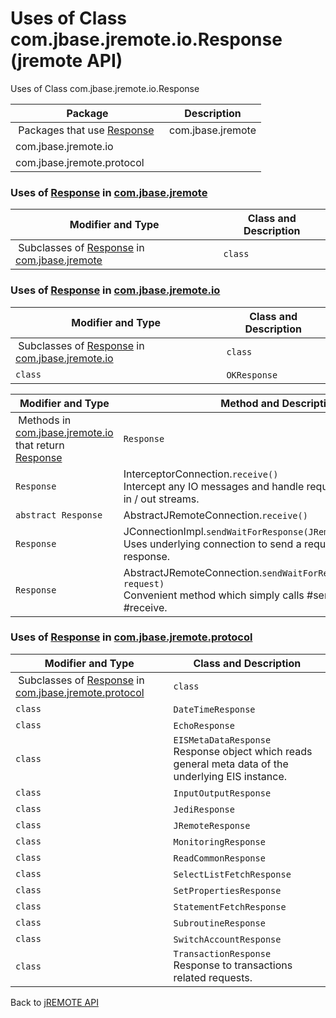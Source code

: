 # Uses of Class com.jbase.jremote.io.Response (jremote API)

<PageHeader />

Uses of Class
com.jbase.jremote.io.Response



| Package<br> | Description<br> |
| --- | --- |
 Packages that use [Response](./../../response-%28jremote-api%29 "class in com.jbase.jremote.io")  | com.jbase.jremote<br> |  <br> |
| com.jbase.jremote.io<br> |  <br> |
| com.jbase.jremote.protocol<br> |  <br> |








### Uses of [Response](./../../response-%28jremote-api%29 "class in com.jbase.jremote.io") in [com.jbase.jremote](./../../../../../jremote-api)


| Modifier and Type<br> | Class and Description<br> |
| --- | --- |
 Subclasses of [Response](./../../response-%28jremote-api%29 "class in com.jbase.jremote.io") in [com.jbase.jremote](./../../../../../jremote-api)  | `class `<br> | `JExecuteResults`<br>The results from an executed command.<br> |






### Uses of [Response](./../../response-%28jremote-api%29 "class in com.jbase.jremote.io") in [com.jbase.jremote.io](./../../com.jbase.jremote.io-%28jremote---api%29)


| Modifier and Type<br> | Class and Description<br> |
| --- | --- |
 Subclasses of [Response](./../../response-%28jremote-api%29 "class in com.jbase.jremote.io") in [com.jbase.jremote.io](./../../com.jbase.jremote.io-%28jremote---api%29)  | `class `<br> | `ErrorResponse` <br> |
| `class `<br> | `OKResponse` <br> |



| Modifier and Type<br> | Method and Description<br> |
| --- | --- |
 Methods in [com.jbase.jremote.io](./../../com.jbase.jremote.io-%28jremote---api%29) that return [Response](./../../response-%28jremote-api%29 "class in com.jbase.jremote.io")  | `Response`<br> | JRemoteSocketConnection.`receive()` <br> |
| `Response`<br> | InterceptorConnection.`receive()`<br>Intercept any IO messages and handle required input or output on in / out streams.<br> |
| `abstract Response`<br> | AbstractJRemoteConnection.`receive()` <br> |
| `Response`<br> | JConnectionImpl.`sendWaitForResponse(JRemoteRequest req)`<br>Uses underlying connection to send a request and wait for the response.<br> |
| `Response`<br> | AbstractJRemoteConnection.`sendWaitForResponse(JRemoteRequest request)`<br>Convenient method which simply calls #send followed by #receive.<br> |






### Uses of [Response](./../../response-%28jremote-api%29 "class in com.jbase.jremote.io") in [com.jbase.jremote.protocol](./../../../protocol/com.jbase.jremote.protocol-%28jremote-api%29)


| Modifier and Type<br> | Class and Description<br> |
| --- | --- |
 Subclasses of [Response](./../../response-%28jremote-api%29 "class in com.jbase.jremote.io") in [com.jbase.jremote.protocol](./../../../protocol/com.jbase.jremote.protocol-%28jremote-api%29)  | `class `<br> | `ConvResponse` <br> |
| `class `<br> | `DateTimeResponse` <br> |
| `class `<br> | `EchoResponse` <br> |
| `class `<br> | `EISMetaDataResponse`<br>Response object which reads general meta data of the underlying EIS instance.<br> |
| `class `<br> | `InputOutputResponse` <br> |
| `class `<br> | `JediResponse` <br> |
| `class `<br> | `JRemoteResponse` <br> |
| `class `<br> | `MonitoringResponse` <br> |
| `class `<br> | `ReadCommonResponse` <br> |
| `class `<br> | `SelectListFetchResponse` <br> |
| `class `<br> | `SetPropertiesResponse` <br> |
| `class `<br> | `StatementFetchResponse` <br> |
| `class `<br> | `SubroutineResponse` <br> |
| `class `<br> | `SwitchAccountResponse` <br> |
| `class `<br> | `TransactionResponse`<br>Response to transactions related requests.<br> |

Back to [jREMOTE API](com_jbase_jremote_package-summary)


